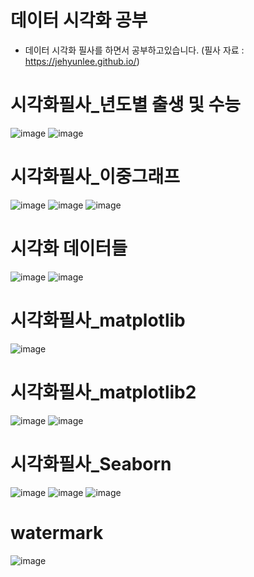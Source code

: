 # 데이터 시각화 공부
- 데이터 시각화 필사를 하면서 공부하고있습니다.
(필사 자료 : https://jehyunlee.github.io/)

# 시각화필사_년도별 출생 및 수능
![image](https://user-images.githubusercontent.com/47103479/121812384-961a3400-cca2-11eb-8abb-7fe6e7581b5b.png)
![image](https://user-images.githubusercontent.com/47103479/121812390-987c8e00-cca2-11eb-9a41-4db4fdb3e0a7.png)


# 시각화필사_이중그래프

![image](https://user-images.githubusercontent.com/47103479/121811785-60744b80-cca0-11eb-8530-ca554dc06409.png)
![image](https://user-images.githubusercontent.com/47103479/121811788-6407d280-cca0-11eb-8307-439cbbd43520.png)
![image](https://user-images.githubusercontent.com/47103479/121811789-666a2c80-cca0-11eb-91fe-fc2c7e6a058e.png)

# 시각화 데이터들
![image](https://user-images.githubusercontent.com/47103479/121917005-a1876100-cd6f-11eb-8f36-4e32e7a59d63.png)
![image](https://user-images.githubusercontent.com/47103479/121917015-a3e9bb00-cd6f-11eb-9d22-45c1acb505ef.png)


# 시각화필사_matplotlib

![image](https://user-images.githubusercontent.com/47103479/121811745-420e5000-cca0-11eb-9252-801f6e98df0a.png)

# 시각화필사_matplotlib2

![image](https://user-images.githubusercontent.com/47103479/121811804-73871b80-cca0-11eb-957e-0ee89994e72b.png)
![image](https://user-images.githubusercontent.com/47103479/121811805-75e97580-cca0-11eb-8ceb-dc98355a3bb7.png)

# 시각화필사_Seaborn

![image](https://user-images.githubusercontent.com/47103479/121811687-1a1eec80-cca0-11eb-915b-87199a47b482.png)
![image](https://user-images.githubusercontent.com/47103479/121811668-10958480-cca0-11eb-8a4c-f1ba4e981559.png)
![image](https://user-images.githubusercontent.com/47103479/121811710-2a36cc00-cca0-11eb-885c-6bf4ccef38ba.png)

# watermark

![image](https://user-images.githubusercontent.com/47103479/121811597-cdd3ac80-cc9f-11eb-880c-06cdd5092f19.png)
